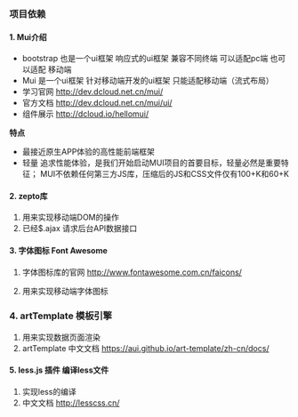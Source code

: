 ### 项目依赖

#### 1. Mui介绍

- bootstrap 也是一个ui框架  响应式的ui框架  兼容不同终端 可以适配pc端 也可以适配  移动端
- Mui 是一个ui框架 针对移动端开发的ui框架    只能适配移动端（流式布局）
- 学习官网 http://dev.dcloud.net.cn/mui/
- 官方文档 http://dev.dcloud.net.cn/mui/ui/
- 组件展示 http://dcloud.io/hellomui/

**特点**

- 最接近原生APP体验的高性能前端框架
- 轻量
  追求性能体验，是我们开始启动MUI项目的首要目标，轻量必然是重要特征；
  MUI不依赖任何第三方JS库，压缩后的JS和CSS文件仅有100+K和60+K

#### 2. zepto库

1. 用来实现移动端DOM的操作
2. 已经$.ajax 请求后台API数据接口

#### 3. 字体图标 Font Awesome

1. 字体图标库的官网 http://www.fontawesome.com.cn/faicons/

2. 用来实现移动端字体图标

### 4. artTemplate 模板引擎

1. 用来实现数据页面渲染
2. artTemplate 中文文档 https://aui.github.io/art-template/zh-cn/docs/

#### 5. less.js 插件 编译less文件

1. 实现less的编译
2. 中文文档 http://lesscss.cn/